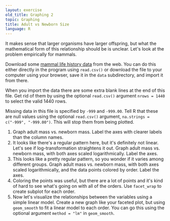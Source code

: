 ```yaml
---
layout: exercise
old_title: Graphing 2
topic: Graphing
title: Adult vs Newborn Size
language: R
---
```


It makes sense that larger organisms have larger offspring, but what the
mathematical form of this relationship should be is unclear. Let's look at the
problem empirically for mammals.

Download some
[mammal life history data](http://esapubs.org/archive/ecol/E084/093/Mammal_lifehistories_v2.txt) from the web. 
You can do this either directly in the program using `read.csv()` or download 
the file to your computer using your browser, save it in the `data`
subdirectory, and import it from there.

When you import the data there are some extra blank lines at
the end of this file. Get rid of them by using the optional `read.csv()`
argument `nrows = 1440` to select the valid 1440 rows.

Missing data in this file is specified by `-999` and `-999.00`. Tell R that
these are null values using the optional `read.csv()` argument,
`na.strings = c("-999", "-999.00")`. This will stop them from being plotted.

1. Graph adult mass vs. newborn mass. Label the axes with clearer labels than
   the column names.
2. It looks like there's a regular pattern here, but it's definitely not
   linear. Let's see if log-transformation straightens it out. Graph adult mass
   vs. newborn mass, with both axes scaled logarithmically. Label the axes.
3. This looks like a pretty regular pattern, so you wonder if it varies among
   different groups. Graph adult mass vs. newborn mass, with both axes scaled
   logarithmically, and the data points colored by order. Label the axes.
4. Coloring the points was useful, but there are a lot of points and it's kind
   of hard to see what's going on with all of the orders. Use `facet_wrap` to
   create subplot for each order.
5. Now let's visualize the relationships between the variables using a simple
   linear model. Create a new graph like your faceted plot, but using
   `geom_smooth` to fit a linear model to each order. You can go this using the
   optional argument `method = "lm"` in `geom_smooth`.
